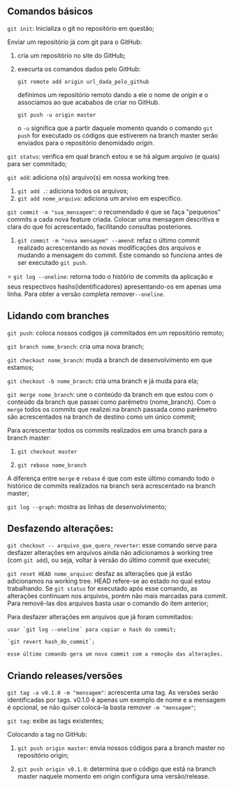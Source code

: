 ## Comandos básicos

`git init`: Inicializa o git no repositório em questão;

Enviar um repositório já com git para o GitHub:

1. cria um repositório no site do GitHub;

2. execurta os comandos dados pelo GitHub:

    `git remote add origin url_dada_pelo_github`

    definimos um repositório remoto dando a ele o nome de *origin* e o associamos ao que acababos de criar no GitHub.

    `git push -u origin master`

    o `-u` significa que a partir daquele momento quando o comando `git push` for executado os códigos que estiverem na branch master serão enviados para o repositório denomidado *origin*.

`git status`: verifica em qual branch estou e se há algum arquivo (e quais) para ser commitado;

`git add`: adiciona o(s) arquivo(s) em nossa working tree.

1. `git add .`: adiciona todos os arquivos;
2. `git add nome_arquivo`: adiciona um arvivo em específico.

`git commit -m "sua_mensagem"`: o recomendado é que se faça "pequenos" commits a cada nova feature criada. Colocar uma mensagem descritiva e clara do que foi acrescentado, facilitando consultas posteriores. 

1. `git commit -m "nova mensagem" --amend`: refaz o último commit realizado acrescentando as novas modificações dos arquivos e mudando a mensagem do commit. Este comando só funciona antes de ser executado `git push`.

⭐ `git log --oneline`: retorna todo o histório de commits da aplicação e seus respectivos hashs(identificadores) apresentando-os em apenas uma linha. Para obter a versão completa remover`--oneline`.

## Lidando com branches

`git push`: coloca nossos codigos já commitados em um repositório remoto;

`git branch nome_branch`: cria uma nova branch;

`git checkout nome_branch`: muda a branch de desenvolvimento em que estamos;

`git checkout -b nome_branch`: cria uma branch e já muda para ela;

`git merge nome_branch`: une o conteúdo da branch em que estou com o conteúdo da branch que passei como parêmetro (nome_branch). Com o `merge` todos os commits que realizei na branch passada como parêmetro são acrescentados na branch de destino como um único commit;

Para acrescentar todos os commits realizados em uma branch para a branch master:

1. `git checkout master`

2. `git rebase nome_branch`

A diferença entre `merge` e `rebase` é que com este último comando todo o histórico de commits realizados na branch será acrescentado na branch master;

`git log --graph`: mostra as linhas de desenvolvimento;

## Desfazendo alterações:

`git checkout -- arquivo_que_quero_reverter`: esse comando serve para desfazer alterações em arquivos ainda não adicionamos à working tree (com `git add`), ou seja, voltar à versão do último commit que executei;

`git reset HEAD nome_arquivo`: desfaz as alterações que já estão adicionamos na working tree. HEAD refere-se ao estado no qual estou trabalhando. Se `git status` for executado após esse comando, as alterações continuam nos arquivos, porém não mais marcadas para commit. Para removê-las dos arquivos basta usar o comando do item anterior;

Para desfazer alterações em arquivos que já foram commitados:

    usar `git log --oneline` para copiar o hash do commit;

    `git revert hash_do_commit`;

    esse último comando gera um novo commit com a remoção das alterações.

## Criando releases/versões

`git tag -a v0.1.0 -m "mensagem"`: acrescenta uma tag. As versões serão identificadas por tags. v0.1.0 é apenas um exemplo de nome e a mensagem é opcional, se não quiser colocá-la basta remover `-m "mensagem"`;

`git tag`: exibe as tags existentes;

Colocando a tag no GitHub:

1. `git push origin master`: envia nossos códigos para a branch master no repositório origin;

2. `git push origin v0.1.0`: determina que o código que está na branch master naquele momento em origin configura uma versão/release.
